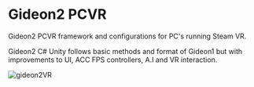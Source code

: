 # Gideon2 PCVR
Gideon2 PCVR framework and configurations for PC's running Steam VR.

Gideon2 C# Unity follows basic methods and format of Gideon1 but with improvements to UI, ACC FPS controllers, A.I and VR interaction.

![gideon2VR](https://github.com/AlienCyberCoat/Gideon2-VR/assets/77039180/f7c2100d-b587-4b1b-b9e9-353efe662b22)





